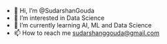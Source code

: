 - 👋 Hi, I’m @SudarshanGouda
- 👀 I’m interested in Data Science
- 🌱 I’m currently learning AI, ML and Data Science
- 📫 How to reach me sudarshanggouda@gmail.com

<!---
SudarshanGouda/SudarshanGouda is a ✨ special ✨ repository because its `README.md` (this file) appears on your GitHub profile.
You can click the Preview link to take a look at your changes.
--->
